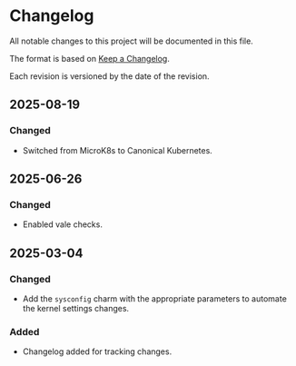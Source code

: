 # Changelog

All notable changes to this project will be documented in this file.

The format is based on [Keep a Changelog](https://keepachangelog.com/en/1.1.0/).

Each revision is versioned by the date of the revision.

## 2025-08-19

### Changed

- Switched from MicroK8s to Canonical Kubernetes.

## 2025-06-26

### Changed

- Enabled vale checks.

## 2025-03-04

### Changed

- Add the `sysconfig` charm with the appropriate parameters to automate the kernel settings changes.

### Added

- Changelog added for tracking changes.
